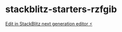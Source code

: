 # stackblitz-starters-rzfgib

[Edit in StackBlitz next generation editor ⚡️](https://stackblitz.com/~/github.com/abhilashdurgam454/stackblitz-starters-rzfgib)